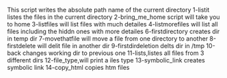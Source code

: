 This script writes the absolute path name of the current directory
1-listit listes the files in the current directory
2-bring_me_home script will take you to home
 3-listfiles will list files with much detailes
4-listmorefiles will list all files including the hiddn ones with more detailes
6-firstdirectory creates dir in temp dir
7-movethatfile will move a file from one directory to another
8-firstdelete will delit file in another dir
9-firstdirdeletion delts dir in /tmp
10-back changes working dir to previous one
11-lists,listes all files from 3 different dirs
12-file_type,will print a iles type
13-symbolic_link creates symbolic link
14-copy_html copies htm files
